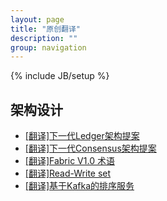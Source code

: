 ```yaml
---
layout: page
title: "原创翻译"
description: ""
group: navigation
---
```

{% include JB/setup %}

## 架构设计
* [[翻译]下一代Ledger架构提案](Next-Ledger-Architecture-Proposal_zh)
* [[翻译]下一代Consensus架构提案](Next-Consensus-Architecture-Proposal_zh)
* [[翻译]Fabric V1.0 术语](Fabric-V1.0-glossary_zh)
* [[翻译]Read-Write set](read-write-set_zh)
* [[翻译]基于Kafka的排序服务](Kafka-based-Ordering-Service_zh)